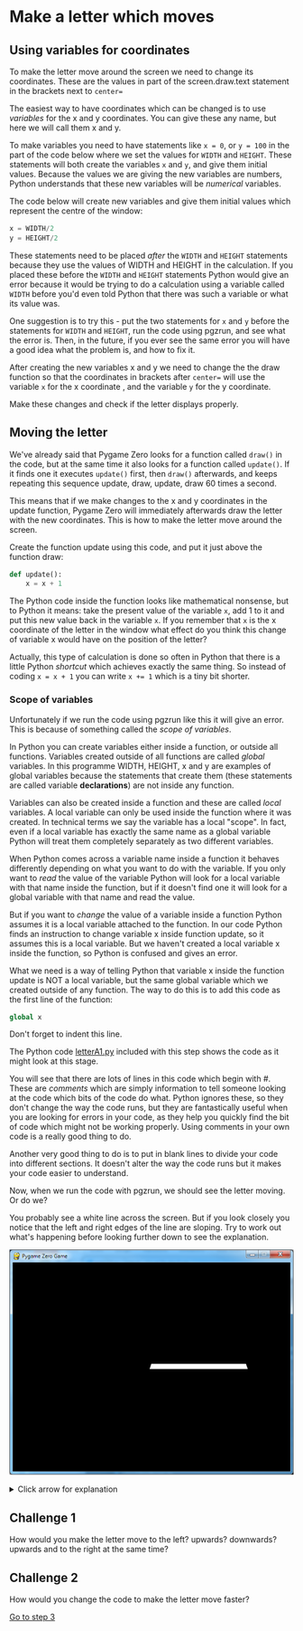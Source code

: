 # Make a letter which moves

## Using variables for coordinates

To make the letter move around the screen we need to change its coordinates. These are the values in part of the screen.draw.text statement in the brackets next to ```center=```

The easiest way to have coordinates which can be changed is to use *variables* for the x and y coordinates. You can give these any name, but here we will call them x and y.

To make variables you need to have statements like ```x = 0```, or ```y = 100``` in the part of the code below where we set the values for ```WIDTH``` and ```HEIGHT```. These statements will both create the variables ```x``` and ```y```, and give them initial values. Because the values we are giving the new variables are numbers, Python understands that these new variables will be *numerical* variables.

The code below will create new variables and give them initial values which represent the centre of the window:

```python
x = WIDTH/2
y = HEIGHT/2
```

These statements need to be placed *after* the ```WIDTH``` and ```HEIGHT``` statements because they use the values of WIDTH and HEIGHT in the calculation. If you placed these before the ```WIDTH``` and ```HEIGHT``` statements Python would give an error because it would be trying to do a calculation using a variable called ```WIDTH``` before you'd even told Python that there was such a variable or what its value was.

One suggestion is to try this - put the two statements for ```x``` and ```y``` before the statements for ```WIDTH``` and ```HEIGHT```, run the code using pgzrun, and see what the error is. Then, in the future, if you ever see the same error you will have a good idea what the problem is, and how to fix it.

After creating the new variables x and y we need to change the the draw function so that the coordinates in brackets after ```center=``` will use the variable ```x``` for the x coordinate , and the variable ```y``` for the y coordinate.

Make these changes and check if the letter displays properly.

## Moving the letter

We've already said that Pygame Zero looks for a function called ```draw()``` in the code, but at the same time it also looks for a function called ```update()```. If it finds one it executes ```update()``` first, then ```draw()``` afterwards, and keeps repeating this sequence update, draw, update, draw 60 times a second.

This means that if we make changes to the x and y coordinates in the update function, Pygame Zero will immediately afterwards draw the letter with the new coordinates. This is how to make the letter move around the screen.

Create the function update using this code, and put it just above the function draw:

```python
def update():
    x = x + 1
```

The Python code inside the function looks like mathematical nonsense, but to Python it means: take the present value of the variable ```x```, add 1 to it and put this new value back in the variable ```x```. If you remember that ```x``` is the x coordinate of the letter in the window what effect do you think this change of variable x would have on the position of the letter?

Actually, this type of calculation is done so often in Python that there is a little Python *shortcut* which achieves exactly the same thing. So instead of coding ```x = x + 1``` you can write ```x += 1``` which is a tiny bit shorter.

### Scope of variables

Unfortunately if we run the code using pgzrun like this it will give an error. This is because of something called the *scope of variables*.

In Python you can create variables either inside a function, or outside all functions. Variables created outside of all functions are called *global* variables. In this programme WIDTH, HEIGHT, x and y are examples of global variables because the statements that create them (these statements are called variable **declarations**) are not inside any function.

Variables can also be created inside a function and these are called *local* variables. A local variable can only be used inside the function where it was created. In technical terms we say the variable has a local "scope". In fact, even if a local variable has exactly the same name as a global variable Python will treat them completely separately as two different variables. 

When Python comes across a variable name inside a function it behaves differently depending on what you want to do with the variable. If you only want to *read* the value of the variable Python will look for a local variable with that name inside the function, but if it doesn't find one it will look for a global variable with that name and read the value. 

But if you want to *change* the value of a variable inside a function Python assumes it is a local variable attached to the function. In our code Python finds an instruction to change variable x inside function update, so it assumes this is a local variable. But we haven't created a local variable x inside the function, so Python is confused and gives an error.

What we need is a way of telling Python that variable x inside the function update is NOT a local variable, but the same global variable which we created outside of any function. The way to do this is to add this code as the first line of the function:

```python
global x
```

Don't forget to indent this line.

The Python code [letterA1.py](letterA1.py) included with this step shows the code as it might look at this stage.

You will see that there are lots of lines in this code which begin with #. These are *comments* which are simply information to tell someone looking at the code which bits of the code do what. Python ignores these, so they don't change the way the code runs, but they are fantastically useful when you are looking for errors in your code, as they help you quickly find the bit of code which might not be working properly. Using comments in your own code is a really good thing to do. 

Another very good thing to do is to put in blank lines to divide your code into different sections. It doesn't alter the way the code runs but it makes your code easier to understand.

Now, when we run the code with pgzrun, we should see the letter moving. Or do we?

You probably see a white line across the screen. But if you look closely you notice that the left and right edges of the line are sloping. Try to work out what's happening before looking further down to see the explanation.

![whiteline](white_line.png "White line")

<details><summary>Click arrow for explanation</summary>

Every time Pygame Zero runs the update function it increases the x coordinate by 1, then it runs the draw function and draws a letter A with the new coordinates. Next time around it does exactly the same thing. BUT WE HAVEN'T TOLD IT TO DELETE THE PREVIOUS LETTER A. So it keeps drawing new letter A's on top of all the old letter A's and makes what looks like a line.

We need to delete the previous letter A's before we draw a new one, and we do this by clearing the screen each time we run the update/draw functions. The way to do this is to add this code as the first line in function draw:

```python
screen.clear()
```

Don't forget to indent this.

Now **save** your code and run it with pgzrun and see if it makes a moving letter.

</details>

## Challenge 1

How would you make the letter move to the left? upwards? downwards? upwards and to the right at the same time?

## Challenge 2

How would you change the code to make the letter move faster?

[Go to step 3](../Step3-control_movement)
